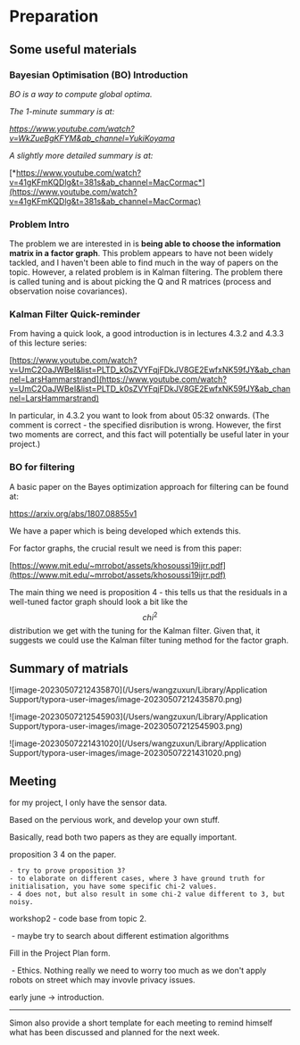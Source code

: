 # Preparation

## Some useful materials

### Bayesian Optimisation (BO) Introduction

*BO is a way to compute global optima.*

*The 1-minute summary is at:*

*https://www.youtube.com/watch?v=WkZueBgKFYM&ab_channel=YukiKoyama*

*A slightly more detailed summary is at:*

[*https://www.youtube.com/watch?v=41gKFmKQDlg&t=381s&ab_channel=MacCormac*](https://www.youtube.com/watch?v=41gKFmKQDlg&t=381s&ab_channel=MacCormac)

### Problem Intro

The problem we are interested in is **being able to choose the information matrix in a factor graph**. This problem appears to have not been widely tackled, and I haven't been able to find much in the way of papers on the topic. However, a related problem is in Kalman filtering. The problem there is called tuning and is about picking the Q and R matrices (process and observation noise covariances).

### Kalman Filter Quick-reminder

From having a quick look, a good introduction is in lectures 4.3.2 and 4.3.3 of this lecture series:

[https://www.youtube.com/watch?v=UmC2OaJWBeI&list=PLTD_k0sZVYFqjFDkJV8GE2EwfxNK59fJY&ab_channel=LarsHammarstrand](https://www.youtube.com/watch?v=UmC2OaJWBeI&list=PLTD_k0sZVYFqjFDkJV8GE2EwfxNK59fJY&ab_channel=LarsHammarstrand)

In particular, in 4.3.2 you want to look from about 05:32 onwards. (The comment is correct - the specified disribution is wrong. However, the first two moments are correct, and this fact will potentially be useful later in your project.)

### BO for filtering

A basic paper on the Bayes optimization approach for filtering can be found at:

https://arxiv.org/abs/1807.08855v1

We have a paper which is being developed which extends this.

For factor graphs, the crucial result we need is from this paper:

[https://www.mit.edu/~mrrobot/assets/khosoussi19ijrr.pdf](https://www.mit.edu/~mrrobot/assets/khosoussi19ijrr.pdf)

The main thing we need is proposition 4 - this tells us that the residuals in a well-tuned factor graph should look a bit like the $$chi^2$$ distribution we get with the tuning for the Kalman filter. Given that, it suggests we could use the Kalman filter tuning method for the factor graph.

## Summary of matrials

![image-20230507212435870](/Users/wangzuxun/Library/Application Support/typora-user-images/image-20230507212435870.png)

![image-20230507212545903](/Users/wangzuxun/Library/Application Support/typora-user-images/image-20230507212545903.png)

![image-20230507221431020](/Users/wangzuxun/Library/Application Support/typora-user-images/image-20230507221431020.png)

## Meeting

for my project, I only have the sensor data.

Based on the pervious work, and develop your own stuff.

Basically, read both two papers as they are equally important.

proposition 3 4 on the paper.

	- try to prove proposition 3? 
	- to elaborate on different cases, where 3 have ground truth for initialisation, you have some specific chi-2 values.
	- 4 does not, but also result in some chi-2 value different to 3, but noisy.

workshop2 - code base from topic 2.

​	- maybe try to search about different estimation algorithms

Fill in the Project Plan form.

​	- Ethics. Nothing really we need to worry too much as we don't apply robots on street which may invovle privacy issues.

early june -> introduction.

---

Simon also provide a short template for each meeting to remind himself what has been discussed and planned for the next week.